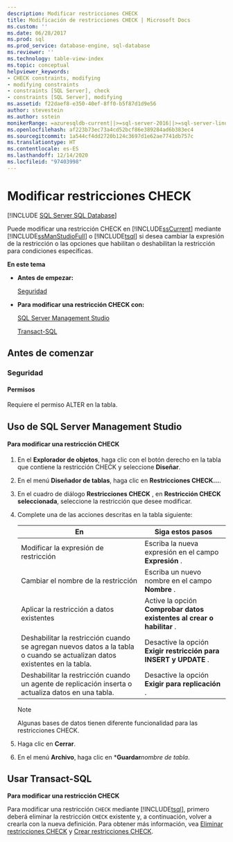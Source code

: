 ```yaml
---
description: Modificar restricciones CHECK
title: Modificación de restricciones CHECK | Microsoft Docs
ms.custom: ''
ms.date: 06/28/2017
ms.prod: sql
ms.prod_service: database-engine, sql-database
ms.reviewer: ''
ms.technology: table-view-index
ms.topic: conceptual
helpviewer_keywords:
- CHECK constraints, modifying
- modifying constraints
- constraints [SQL Server], check
- constraints [SQL Server], modifying
ms.assetid: f22daef8-e350-40ef-8ff0-b5f87d1d9e56
author: stevestein
ms.author: sstein
monikerRange: =azuresqldb-current||>=sql-server-2016||>=sql-server-linux-2017||=azuresqldb-mi-current
ms.openlocfilehash: af223b73ec73a4cd52bcf86e389284ad6b383ec4
ms.sourcegitcommit: 1a544cf4dd2720b124c3697d1e62ae7741db757c
ms.translationtype: HT
ms.contentlocale: es-ES
ms.lasthandoff: 12/14/2020
ms.locfileid: "97403998"
---
```

# <a name="modify-check-constraints"></a>Modificar restricciones CHECK
[!INCLUDE [SQL Server SQL Database](../../includes/applies-to-version/sql-asdb.md)]

  Puede modificar una restricción CHECK en [!INCLUDE[ssCurrent](../../includes/sscurrent-md.md)] mediante [!INCLUDE[ssManStudioFull](../../includes/ssmanstudiofull-md.md)] o [!INCLUDE[tsql](../../includes/tsql-md.md)] si desea cambiar la expresión de la restricción o las opciones que habilitan o deshabilitan la restricción para condiciones específicas.  
  
 **En este tema**  
  
-   **Antes de empezar:**  
  
     [Seguridad](#Security)  
  
-   **Para modificar una restricción CHECK con:**  
  
     [SQL Server Management Studio](#SSMSProcedure)  
  
     [Transact-SQL](#TsqlProcedure)  
  
##  <a name="before-you-begin"></a><a name="BeforeYouBegin"></a> Antes de comenzar  
  
###  <a name="security"></a><a name="Security"></a> Seguridad  
  
####  <a name="permissions"></a><a name="Permissions"></a> Permisos  
 Requiere el permiso ALTER en la tabla.  
  
##  <a name="using-sql-server-management-studio"></a><a name="SSMSProcedure"></a> Uso de SQL Server Management Studio  
  
#### <a name="to-modify-a-check-constraint"></a>Para modificar una restricción CHECK  
  
1.  En el **Explorador de objetos**, haga clic con el botón derecho en la tabla que contiene la restricción CHECK y seleccione **Diseñar**.  
  
2.  En el menú **Diseñador de tablas**, haga clic en **Restricciones CHECK...**.  
  
3.  En el cuadro de diálogo **Restricciones CHECK** , en **Restricción CHECK seleccionada**, seleccione la restricción que desee modificar.  
  
4.  Complete una de las acciones descritas en la tabla siguiente:  
  
    |En|Siga estos pasos|  
    |--------|------------------------|  
    |Modificar la expresión de restricción|Escriba la nueva expresión en el campo **Expresión** .|  
    |Cambiar el nombre de la restricción|Escriba un nuevo nombre en el campo **Nombre** .|  
    |Aplicar la restricción a datos existentes|Active la opción **Comprobar datos existentes al crear o habilitar** .|  
    |Deshabilitar la restricción cuando se agregan nuevos datos a la tabla o cuando se actualizan datos existentes en la tabla.|Desactive la opción **Exigir restricción para INSERT y UPDATE** .|  
    |Deshabilitar la restricción cuando un agente de replicación inserta o actualiza datos en una tabla.|Desactive la opción **Exigir para replicación** .|  
  
    > [!NOTE]  
    >  Algunas bases de datos tienen diferente funcionalidad para las restricciones CHECK.  
  
5.  Haga clic en **Cerrar**.  
  
6.  En el menú **Archivo**, haga clic en ***Guardar**_nombre de tabla_.  

##  <a name="using-transact-sql"></a><a name="TsqlProcedure"></a> Usar Transact-SQL  
 **Para modificar una restricción CHECK**  
  
 Para modificar una restricción `CHECK` mediante [!INCLUDE[tsql](../../includes/tsql-md.md)], primero deberá eliminar la restricción `CHECK` existente y, a continuación, volver a crearla con la nueva definición. Para obtener más información, vea [Eliminar restricciones CHECK](../../relational-databases/tables/delete-check-constraints.md) y [Crear restricciones CHECK](../../relational-databases/tables/create-check-constraints.md).  
  
###  <a name="TsqlExample"></a>  
